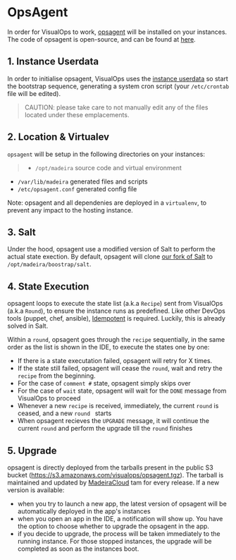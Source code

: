# OpsAgent
In order for VisualOps to work, [opsagent](https://github.com/MadeiraCloud/OpsAgent) will be installed on your instances. The code of opsagent is open-source, and can be found at [here](https://github.com/MadeiraCloud/salt).

## 1. Instance Userdata
In order to initialise opsagent, VisualOps uses the [instance userdata](http://docs.aws.amazon.com/AWSEC2/latest/UserGuide/AESDG-chapter-instancedata.html) so start the bootstrap sequence, generating a system cron script (your `/etc/crontab` file will be edited).

>CAUTION: please take care to not manually edit any of the files located under these emplacements.

## 2. Location & Virtualev
`opsagent` will be setup in the following directories on your instances:
>- `/opt/madeira` source code and virtual environment
- `/var/lib/madeira` generated files and scripts
- `/etc/opsagent.conf` generated config file

Note: opsagent and all dependenies are deployed in a `virtualenv`, to prevent any impact to the hosting instance.

## 3. Salt
Under the hood, opsagent use a modified version of Salt to perform the actual state exection. By default, opsagent will clone [our fork of Salt](https://github.com/MadeiraCloud/salt) to `/opt/madeira/boostrap/salt`.

## 4. State Execution
opsagent loops to execute the state list (a.k.a `Recipe`) sent from VisualOps (a.k.a `Round`), to ensure the instance runs as predefined. Like other DevOps tools (puppet, chef, ansible), [Idempotent](http://en.wikipedia.org/wiki/Idempotence) is required. Luckily, this is already solved in Salt.

Within a `round`, opsagent goes through the `recipe` sequentially, in the same order as the list is shown in the IDE, to execute the states one by one:

- If there is a state executation failed, opsagent will retry for X times.
- If the state still failed, opsagent will cease the `round`, wait and retry the `recipe` from the beginning. 
- For the case of `comment #` state, opsagent simply skips over
- For the case of `wait` state, opsagent will wait for the `DONE` message from VisualOps to proceed
- Whenever a new `recipe` is received, immediately, the current `round` is ceased, and a new `round ` starts
- When opsagent recieves the `UPGRADE` message, it will continue the current `round` and perform the upgrade till the `round` finishes

## 5. Upgrade 
opsagent is directly deployed from the tarballs present in the public S3 bucket (https://s3.amazonaws.com/visualops/opsagent.tgz). The tarball is maintained and updated by [MadeiraCloud](www.madeiracloud.com) tam for every release. If a new version is available:
> 
- when you try to launch a new app, the latest version of opsagent will be automatically deployed in the app's instances
- when you open an app in the IDE, a notification will show up. You have the option to choose whether to upgrade the opsagent in the app. 
- if you decide to upgrade, the process will be taken immediately to the running instance. For those stopped instances, the upgrade will be completed as soon as the instances boot.
